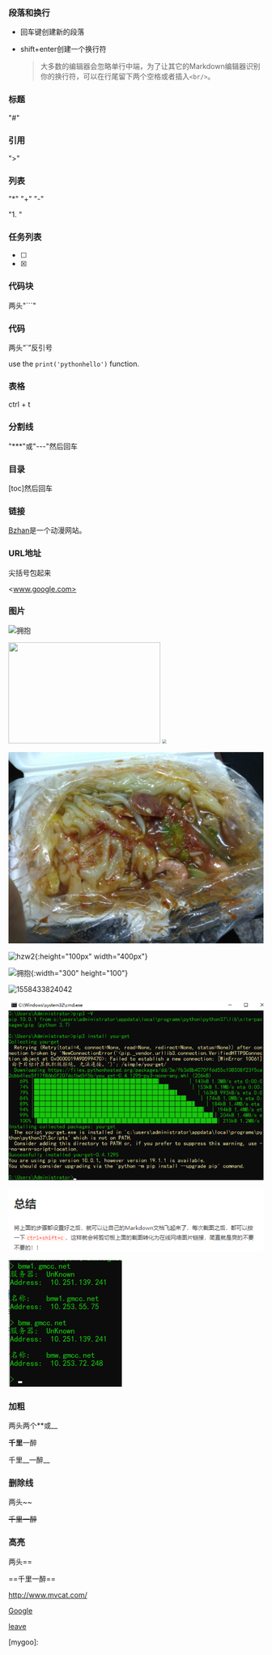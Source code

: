 

### 段落和换行

- 回车键创建新的段落

- shift+enter创建一个换行符

  > 大多数的编辑器会忽略单行中端，为了让其它的Markdown编辑器识别你的换行符，可以在行尾留下两个空格或者插入`<br/>`。



### 标题

"#"



### 引用

">"

>
>
>

### 列表

"*" 
"+"
"-"

"1. "





### 任务列表

- [ ] 

- [x] 



### 代码块

两头"```"



### 代码

两头“`”反引号

use the `print('pythonhello')` function.



### 表格

ctrl + t



### 分割线

"***"或"---"然后回车



### 目录

[toc]然后回车





### 链接



[Bzhan](https://www.bilibili.com)是一个动漫网站。



### URL地址

尖括号包起来

<www.google.com>



### 图片



![拥抱](G:\picture\藏\utr.jpg)

<img src="G:\picture\藏\utr.jpg" width="300" style="height:200px">

<img src="G:\picture\藏\utr.jpg" width="300" style="zoom:50%" />



![upup](https://raw.githubusercontent.com/strawleave/PicBase/master/testup.jpg)



![hzw2](http://b257.photo.store.qq.com/psb?/V12qFsYw3BDZzJ/g4vOoO*Xupc4TBT4a5cMi6grPK7g8qIGelXEG7Fd6fg!/b/dNROOJlRGgAA&bo=uAFoAgAAAAABF.M!&rf=viewer_4){:height="100px" width="400px"}





![拥抱](G:\picture\藏\拥抱.jpg){:width="300" height="100"}



![1558433824042](C:\Users\Administrator\AppData\Roaming\Typora\typora-user-images\1558433824042.png)

![](https://raw.githubusercontent.com/strawleave/PicBase/master/QQ%E6%88%AA%E5%9B%BE20190508150012.png)

![](https://raw.githubusercontent.com/strawleave/PicBase/master/20190521183731.png)

![](https://raw.githubusercontent.com/strawleave/PicBase/master/20190521180516.png)



### 加粗

两头两个**或__

**千里**一醉

千里__一醉__



### 删除线

两头~~

~~千里一醉~~



### 高亮

两头==

==千里一醉==







<http://www.mvcat.com/>





[Google][]

[Google]: http://www.google.com/






[goo]:https://www.google.com "mygoo"


[leave]:https://www.bilibili.com "ll"



[leave][]











[mygoo]: 